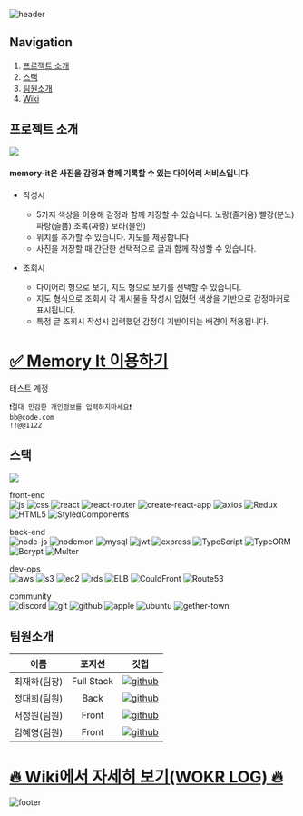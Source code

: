 ![header](https://capsule-render.vercel.app/api?type=waving&color=0:683087,25:9c2835,50:eee44a,75:67985c,100:2482c2&height=300&section=header&text=Memory-It&fontSize=90&fontColor=FCFCFC)


## Navigation
1. [프로젝트 소개](#프로젝트-소개)   
2. [스택](#스택)   
3. [팀원소개](#팀원소개)    
4. [Wiki](https://github.com/codestates/Memory-It/wiki)

## 프로젝트 소개
![](https://cdn.discordapp.com/attachments/924936549395750985/925241446292942848/memory-it-removebg-preview.png)

#### memory-it은 사진을 감정과 함께 기록할 수 있는 다이어리 서비스입니다.
  - 작성시
    - 5가지 색상을 이용해 감정과 함께 저장할 수 있습니다. 노랑(즐거움) 빨강(분노) 파랑(슬픔) 초록(짜증) 보라(불안)
    - 위치를 추가할 수 있습니다. 지도를 제공합니다
    - 사진을 저장할 때 간단한 선택적으로 글과 함께 작성할 수 있습니다.

  - 조회시
    - 다이어리 형으로 보기, 지도 형으로 보기를 선택할 수 있습니다.
    - 지도 형식으로 조회시 각 게시물들 작성시 입혔던 색상을 기반으로 감정마커로 표시됩니다.
    - 특정 글 조회시 작성시 입력했던 감정이 기반이되는 배경이 적용됩니다.

# [✅ Memory It 이용하기](https://memoryit.org)
테스트 계정
```
❗️절대 민감한 개인정보를 입력하지마세요❗️
bb@code.com
!!@@1122
```


## 스택
![](https://cdn.discordapp.com/attachments/924936549395750985/925871286360633444/memory-it_blueprint_4.png)

front-end   
![js](https://img.shields.io/badge/JavaScript-F7DF1E?style=flat-square&logo=JavaScript&logoColor=black) ![css](https://img.shields.io/badge/CSS-1572B6?style=flat-square&logo=CSS3&logoColor=black) ![react](https://img.shields.io/badge/React-61DAFB?style=flat-square&logo=React&logoColor=black) ![react-router](https://img.shields.io/badge/React%20Router-CA4245?style=flat-square&logo=ReactRouter&logoColor=black) ![create-react-app](https://img.shields.io/badge/Create%20React%20App-09D3AC?style=flat-square&logo=CreateReactApp&logoColor=black) ![axios](https://img.shields.io/badge/Axios-512ad0?style=flat-square&logo=axios&logoColor=black) ![Redux](https://img.shields.io/badge/Redux-764ABC?style=flat-square&logo=Redux&logoColor=black) ![HTML5](https://img.shields.io/badge/HTML5-E34F26?style=flat-square&logo=HTML5&logoColor=black) ![StyledComponents](https://img.shields.io/badge/StyledComponents-DB7093?style=flat-square&logo=StyledComponents&logoColor=black) 

back-end   
![node-js](https://img.shields.io/badge/Node%20Js-339933?style=flat-square&logo=Node.Js&logoColor=black) ![nodemon](https://img.shields.io/badge/Nodemon-76D04B?style=flat-square&logo=Nodemon&logoColor=black) ![mysql](https://img.shields.io/badge/MySQL-4479A1?style=flat-square&logo=MySQL&logoColor=black) ![jwt](https://img.shields.io/badge/JWT-FFB3C7?style=flat-square&logo=JSONWebTokens&logoColor=black) ![express](https://img.shields.io/badge/Express-EEEEEE?style=flat-square&logo=Express&logoColor=black) ![TypeScript](https://img.shields.io/badge/TypeScript-3178C6?style=flat-square&logo=TypeScript&logoColor=black) ![TypeORM](https://img.shields.io/badge/TypeORM-FF7F50?style=flat-square&logo=TypeORM&logoColor=black) ![Bcrypt](https://img.shields.io/badge/Bcrypt-DEB887?style=flat-square&logo=Bcrypt&logoColor=black) ![Multer](https://img.shields.io/badge/Multer-00FF00?style=flat-square&logo=Multer&logoColor=black)

dev-ops   
![aws](https://img.shields.io/badge/AWS-232F3E?style=flat-square&logo=AmazonAWS&logoColor=FF9900) ![s3](https://img.shields.io/badge/S3-569A31?style=flat-square&logo=AmazonS3&logoColor=black) ![ec2](https://img.shields.io/badge/EC2-FF9900?style=flat-square&logo=AmazonEC2&logoColor=black) ![rds](https://img.shields.io/badge/RDS-0078D2?style=flat-square&logo=AmazonRDS&logoColor=black) ![ELB](https://img.shields.io/badge/ELB-3CB371?style=flat-square&logo=AmazonELB&logoColor=black) ![CouldFront](https://img.shields.io/badge/CouldFront-48D1CC?style=flat-square&logo=AmazonCouldFront&logoColor=black) ![Route53](https://img.shields.io/badge/Route53-9400D3?style=flat-square&logo=AmazonRoute53&logoColor=black)


community   
![discord](https://img.shields.io/badge/discord-5865F2?style=flat-square&logo=Discord&logoColor=black) ![git](https://img.shields.io/badge/Git-F05032?style=flat-square&logo=Git&logoColor=black) ![github](https://img.shields.io/badge/Github-181717?style=flat-square&logo=Github&logoColor=white) ![apple](https://img.shields.io/badge/MacOS-000000?style=flat-square&logo=Apple&logoColor=white) ![ubuntu](https://img.shields.io/badge/Ubuntu-E95420?style=flat-square&logo=Ubuntu&logoColor=black) ![gether-town](https://img.shields.io/badge/GetherTown-4353c9?style=flat-square&logo=GetherTown&logoColor=black)



## 팀원소개
|이름|포지션|깃헙|
|:---:|:---:|:---:|
|최재하(팀장)|Full Stack|[![github](https://img.shields.io/badge/최재하-181717?style=flat-square&logo=GitHub&logoColor=white)](https://github.com/cjhmoves33)|
|정대희(팀원)|Back|[![github](https://img.shields.io/badge/정대희-181717?style=flat-square&logo=GitHub&logoColor=white)](https://github.com/jres1007)|
|서정원(팀원)|Front|[![github](https://img.shields.io/badge/서정원-181717?style=flat-square&logo=GitHub&logoColor=white)](https://github.com/rkems0122)|
|김혜영(팀원)|Front|[![github](https://img.shields.io/badge/김혜영-181717?style=flat-square&logo=GitHub&logoColor=white)](https://github.com/hit-that-drum)|


# [🔥 Wiki에서 자세히 보기(WOKR LOG) 🔥](https://github.com/codestates/Memory-It/wiki/Work-Log)


![footer](https://capsule-render.vercel.app/api?section=footer&type=waving&reversal=true&color=0:683087,25:9c2835,50:eee44a,75:67985c,100:2482c2&height=300&fontColor=FCFCFC)
